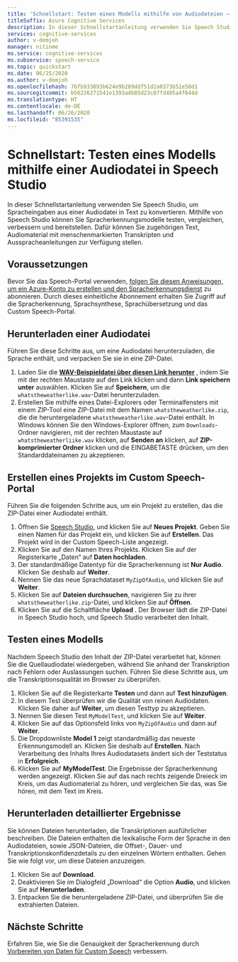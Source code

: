```yaml
---
title: 'Schnellstart: Testen eines Modells mithilfe von Audiodateien – Speech Studio'
titleSuffix: Azure Cognitive Services
description: In dieser Schnellstartanleitung verwenden Sie Speech Studio, um die Erkennung von Sprache in einer Audiodatei zu testen.
services: cognitive-services
author: v-demjoh
manager: nitinme
ms.service: cognitive-services
ms.subservice: speech-service
ms.topic: quickstart
ms.date: 06/25/2020
ms.author: v-demjoh
ms.openlocfilehash: 76fb933893b624e9b289ddf51d2a0373b51e58d1
ms.sourcegitcommit: b56226271541e1393a4b85d23c07fd495a4f644d
ms.translationtype: HT
ms.contentlocale: de-DE
ms.lasthandoff: 06/26/2020
ms.locfileid: "85391535"
---
```

# <a name="quickstart-test-a-model-using-an-audio-file-in-speech-studio"></a>Schnellstart: Testen eines Modells mithilfe einer Audiodatei in Speech Studio

In dieser Schnellstartanleitung verwenden Sie Speech Studio, um Spracheingaben aus einer Audiodatei in Text zu konvertieren. Mithilfe von Speech Studio können Sie Spracherkennungsmodelle testen, vergleichen, verbessern und bereitstellen. Dafür können Sie zugehörigen Text, Audiomaterial mit menschenmarkierten Transkripten und Ausspracheanleitungen zur Verfügung stellen.

## <a name="prerequisites"></a>Voraussetzungen

Bevor Sie das Speech-Portal verwenden, [folgen Sie diesen Anweisungen, um ein Azure-Konto zu erstellen und den Spracherkennungsdienst](../how-to-custom-speech.md#set-up-your-azure-account) zu abonnieren. Durch dieses einheitliche Abonnement erhalten Sie Zugriff auf die Spracherkennung, Sprachsynthese, Sprachübersetzung und das Custom Speech-Portal.

## <a name="download-an-audio-file"></a>Herunterladen einer Audiodatei

Führen Sie diese Schritte aus, um eine Audiodatei herunterzuladen, die Sprache enthält, und verpacken Sie sie in eine ZIP-Datei.

1. Laden Sie die **[WAV-Beispieldatei über diesen Link herunter](https://raw.githubusercontent.com/Azure-Samples/cognitive-services-speech-sdk/f9807b1079f3a85f07cbb6d762c6b5449d536027/samples/cpp/windows/console/samples/whatstheweatherlike.wav)** , indem Sie mit der rechten Maustaste auf den Link klicken und dann **Link speichern unter** auswählen. Klicken Sie auf **Speichern**, um die `whatstheweatherlike.wav`-Datei herunterzuladen.
2. Erstellen Sie mithilfe eines Datei-Explorers oder Terminalfensters mit einem ZIP-Tool eine ZIP-Datei mit dem Namen `whatstheweatherlike.zip`, die die heruntergeladene `whatstheweatherlike.wav`-Datei enthält. In Windows können Sie den Windows-Explorer öffnen, zum `Downloads`-Ordner navigieren, mit der rechten Maustaste auf `whatstheweatherliike.wav` klicken, auf **Senden an** klicken, auf **ZIP-komprimierter Ordner** klicken und die EINGABETASTE drücken, um den Standarddateinamen zu akzeptieren.

## <a name="create-a-project-in-the-custom-speech-portal"></a>Erstellen eines Projekts im Custom Speech-Portal

Führen Sie die folgenden Schritte aus, um ein Projekt zu erstellen, das die ZIP-Datei einer Audiodatei enthält.

1. Öffnen Sie [Speech Studio](https://speech.microsoft.com/), und klicken Sie auf **Neues Projekt**. Geben Sie einen Namen für das Projekt ein, und klicken Sie auf **Erstellen**. Das Projekt wird in der Custom Speech-Liste angezeigt.
2. Klicken Sie auf den Namen Ihres Projekts. Klicken Sie auf der Registerkarte „Daten“ auf **Daten hochladen**.
3. Der standardmäßige Datentyp für die Spracherkennung ist **Nur Audio**. Klicken Sie deshalb auf **Weiter**.
4. Nennen Sie das neue Sprachdataset `MyZipOfAudio`, und klicken Sie auf **Weiter**.
5. Klicken Sie auf **Dateien durchsuchen**, navigieren Sie zu ihrer `whatstheweatherlike.zip`-Datei, und klicken Sie auf **Öffnen**.
6. Klicken Sie auf die Schaltfläche **Upload** . Der Browser lädt die ZIP-Datei in Speech Studio hoch, und Speech Studio verarbeitet den Inhalt.

## <a name="test-a-model"></a>Testen eines Modells

Nachdem Speech Studio den Inhalt der ZIP-Datei verarbeitet hat, können Sie die Quellaudiodatei wiedergeben, während Sie anhand der Transkription nach Fehlern oder Auslassungen suchen. Führen Sie diese Schritte aus, um die Transkriptionsqualität im Browser zu überprüfen.

1. Klicken Sie auf die Registerkarte **Testen** und dann auf **Test hinzufügen**.
2. In diesem Test überprüfen wir die Qualität von reinen Audiodaten. Klicken Sie daher auf **Weiter**, um diesen Testtyp zu akzeptieren.
3. Nennen Sie diesen Test `MyModelTest`, und klicken Sie auf **Weiter**.
4. Klicken Sie auf das Optionsfeld links von `MyZipOfAudio` und dann auf **Weiter**.
5. Die Dropdownliste **Model 1** zeigt standardmäßig das neueste Erkennungsmodell an. Klicken Sie deshalb auf **Erstellen**. Nach Verarbeitung des Inhalts Ihres Audiodatasets ändert sich der Teststatus in **Erfolgreich**.
6. Klicken Sie auf **MyModelTest**. Die Ergebnisse der Spracherkennung werden angezeigt. Klicken Sie auf das nach rechts zeigende Dreieck im Kreis, um das Audiomaterial zu hören, und vergleichen Sie das, was Sie hören, mit dem Text im Kreis.

## <a name="download-detailed-results"></a>Herunterladen detaillierter Ergebnisse

Sie können Dateien herunterladen, die Transkriptionen ausführlicher beschreiben. Die Dateien enthalten die lexikalische Form der Sprache in den Audiodateien, sowie JSON-Dateien, die Offset-, Dauer- und Transkriptionskonfidenzdetails zu den einzelnen Wörtern enthalten. Gehen Sie wie folgt vor, um diese Dateien anzuzeigen.

1. Klicken Sie auf **Download**.
2. Deaktivieren Sie im Dialogfeld „Download“ die Option **Audio**, und klicken Sie auf **Herunterladen**.
3. Entpacken Sie die heruntergeladene ZIP-Datei, und überprüfen Sie die extrahierten Dateien.

## <a name="next-steps"></a>Nächste Schritte

Erfahren Sie, wie Sie die Genauigkeit der Spracherkennung durch [Vorbereiten von Daten für Custom Speech](../how-to-custom-speech-test-and-train.md) verbessern.
